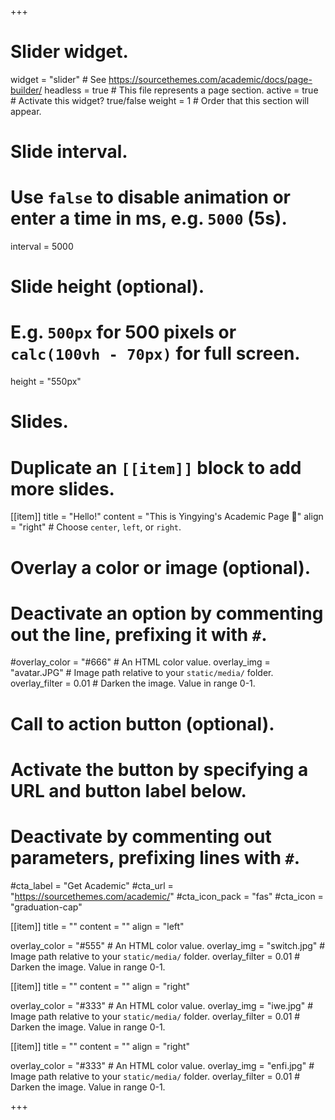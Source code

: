 +++
# Slider widget.
widget = "slider"  # See https://sourcethemes.com/academic/docs/page-builder/
headless = true  # This file represents a page section.
active = true  # Activate this widget? true/false
weight = 1  # Order that this section will appear.

# Slide interval.
# Use `false` to disable animation or enter a time in ms, e.g. `5000` (5s).
interval = 5000

# Slide height (optional).
# E.g. `500px` for 500 pixels or `calc(100vh - 70px)` for full screen.
height = "550px"

# Slides.
# Duplicate an `[[item]]` block to add more slides.
[[item]]
  title = "Hello!"
  content = "This is Yingying's Academic Page :eyes:"
  align = "right"  # Choose `center`, `left`, or `right`.

  # Overlay a color or image (optional).
  #   Deactivate an option by commenting out the line, prefixing it with `#`.
  #overlay_color = "#666"  # An HTML color value.
  overlay_img = "avatar.JPG"  # Image path relative to your `static/media/` folder.
  overlay_filter = 0.01  # Darken the image. Value in range 0-1.

  # Call to action button (optional).
  #   Activate the button by specifying a URL and button label below.
  #   Deactivate by commenting out parameters, prefixing lines with `#`.
  #cta_label = "Get Academic"
  #cta_url = "https://sourcethemes.com/academic/"
  #cta_icon_pack = "fas"
  #cta_icon = "graduation-cap"

[[item]]
  title = ""
  content = ""
  align = "left"

  overlay_color = "#555"  # An HTML color value.
  overlay_img = "switch.jpg"  # Image path relative to your `static/media/` folder.
  overlay_filter = 0.01  # Darken the image. Value in range 0-1.

[[item]]
  title = ""
  content = ""
  align = "right"

  overlay_color = "#333"  # An HTML color value.
  overlay_img = "iwe.jpg"  # Image path relative to your `static/media/` folder.
  overlay_filter = 0.01  # Darken the image. Value in range 0-1.

[[item]]
  title = ""
  content = ""
  align = "right"

  overlay_color = "#333"  # An HTML color value.
  overlay_img = "enfi.jpg"  # Image path relative to your `static/media/` folder.
  overlay_filter = 0.01  # Darken the image. Value in range 0-1.

+++
